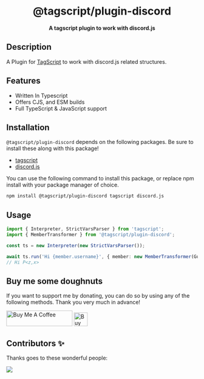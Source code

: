 <div align="center">

# @tagscript/plugin-discord

**A tagscript plugin to work with discord.js**

</div>

## Description

A Plugin for [TagScript](https://www.npmjs.com/package/tagscript) to work with discord.js related structures.

## Features

- Written In Typescript
- Offers CJS, and ESM builds
- Full TypeScript & JavaScript support

## Installation

`@tagscript/plugin-discord` depends on the following packages. Be sure to install these along with this package!

- [tagscript](https://www.npmjs.com/package/tagscript)
- [discord.js](https://www.npmjs.com/package/discord.js)

You can use the following command to install this package, or replace npm install with your package manager of choice.

```bash
npm install @tagscript/plugin-discord tagscript discord.js

```

## Usage

```ts showLineNumbers
import { Interpreter, StrictVarsParser } from 'tagscript';
import { MemberTransformer } from '@tagscript/plugin-discord';

const ts = new Interpreter(new StrictVarsParser());

await ts.run('Hi {member.username}', { member: new MemberTransformer(GuildMember) });
// Hi P<z,x>
```

## Buy me some doughnuts

If you want to support me by donating, you can do so by using any of the following methods. Thank you very much in advance!

<a href="https://www.buymeacoffee.com/parbez" target="_blank"><img src="https://cdn.buymeacoffee.com/buttons/default-orange.png" alt="Buy Me A Coffee" height="41" width="174"></a>
<a href='https://ko-fi.com/Y8Y1CBIJH' target='_blank'><img height='36' style='border:0px;height:36px;' src='https://cdn.ko-fi.com/cdn/kofi4.png?v=3' border='0' alt='Buy Me a Coffee at ko-fi.com' /></a>

## Contributors ✨

Thanks goes to these wonderful people:

<a href="https://github.com/imranbarbhuiya/TagScript/graphs/contributors">
    <img src="https://contrib.rocks/image?repo=imranbarbhuiya/TagScript" />
</a>
